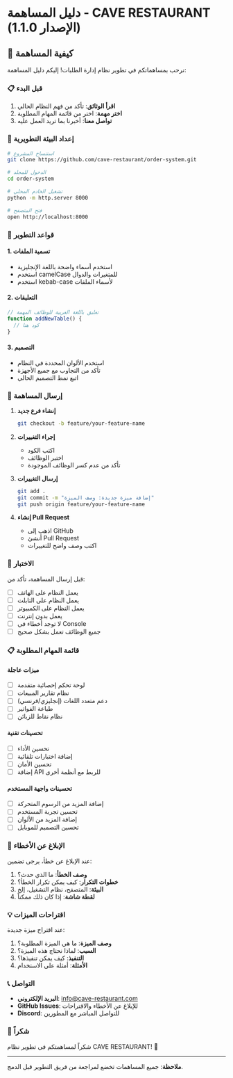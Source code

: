 # دليل المساهمة - CAVE RESTAURANT (الإصدار 1.1.0)

## 🎯 كيفية المساهمة

نرحب بمساهماتكم في تطوير نظام إدارة الطلبات! إليكم دليل المساهمة:

### 📋 قبل البدء

1. **اقرأ الوثائق**: تأكد من فهم النظام الحالي
2. **اختر مهمة**: اختر من قائمة المهام المطلوبة
3. **تواصل معنا**: أخبرنا بما تريد العمل عليه

### 🔧 إعداد البيئة التطويرية

```bash
# استنساخ المشروع
git clone https://github.com/cave-restaurant/order-system.git

# الدخول للمجلد
cd order-system

# تشغيل الخادم المحلي
python -m http.server 8000

# فتح المتصفح
open http://localhost:8000
```

### 📝 قواعد التطوير

#### 1. تسمية الملفات
- استخدم أسماء واضحة باللغة الإنجليزية
- استخدم camelCase للمتغيرات والدوال
- استخدم kebab-case لأسماء الملفات

#### 2. التعليقات
```javascript
// تعليق باللغة العربية للوظائف المهمة
function addNewTable() {
  // كود هنا
}
```

#### 3. التصميم
- استخدم الألوان المحددة في النظام
- تأكد من التجاوب مع جميع الأجهزة
- اتبع نمط التصميم الحالي

### 🚀 إرسال المساهمة

1. **إنشاء فرع جديد**
   ```bash
   git checkout -b feature/your-feature-name
   ```

2. **إجراء التغييرات**
   - اكتب الكود
   - اختبر الوظائف
   - تأكد من عدم كسر الوظائف الموجودة

3. **إرسال التغييرات**
   ```bash
   git add .
   git commit -m "إضافة ميزة جديدة: وصف الميزة"
   git push origin feature/your-feature-name
   ```

4. **إنشاء Pull Request**
   - اذهب إلى GitHub
   - أنشئ Pull Request
   - اكتب وصف واضح للتغييرات

### 🧪 الاختبار

قبل إرسال المساهمة، تأكد من:

- [ ] يعمل النظام على الهاتف
- [ ] يعمل النظام على التابلت
- [ ] يعمل النظام على الكمبيوتر
- [ ] يعمل بدون إنترنت
- [ ] لا توجد أخطاء في Console
- [ ] جميع الوظائف تعمل بشكل صحيح

### 📋 قائمة المهام المطلوبة

#### ميزات عاجلة
- [ ] لوحة تحكم إحصائية متقدمة
- [ ] نظام تقارير المبيعات
- [ ] دعم متعدد اللغات (إنجليزي/فرنسي)
- [ ] طباعة الفواتير
- [ ] نظام نقاط للزبائن

#### تحسينات تقنية
- [ ] تحسين الأداء
- [ ] إضافة اختبارات تلقائية
- [ ] تحسين الأمان
- [ ] إضافة API للربط مع أنظمة أخرى

#### تحسينات واجهة المستخدم
- [ ] إضافة المزيد من الرسوم المتحركة
- [ ] تحسين تجربة المستخدم
- [ ] إضافة المزيد من الألوان
- [ ] تحسين التصميم للموبايل

### 🐛 الإبلاغ عن الأخطاء

عند الإبلاغ عن خطأ، يرجى تضمين:

1. **وصف الخطأ**: ما الذي حدث؟
2. **خطوات التكرار**: كيف يمكن تكرار الخطأ؟
3. **البيئة**: المتصفح، نظام التشغيل، إلخ
4. **لقطة شاشة**: إذا كان ذلك ممكناً

### 💡 اقتراحات الميزات

عند اقتراح ميزة جديدة:

1. **وصف الميزة**: ما هي الميزة المطلوبة؟
2. **السبب**: لماذا نحتاج هذه الميزة؟
3. **التنفيذ**: كيف يمكن تنفيذها؟
4. **الأمثلة**: أمثلة على الاستخدام

### 📞 التواصل

- **البريد الإلكتروني**: info@cave-restaurant.com
- **GitHub Issues**: للإبلاغ عن الأخطاء والاقتراحات
- **Discord**: للتواصل المباشر مع المطورين

### 🙏 شكراً

شكراً لمساهمتكم في تطوير نظام CAVE RESTAURANT! 🌟

---

**ملاحظة**: جميع المساهمات تخضع لمراجعة من فريق التطوير قبل الدمج. 